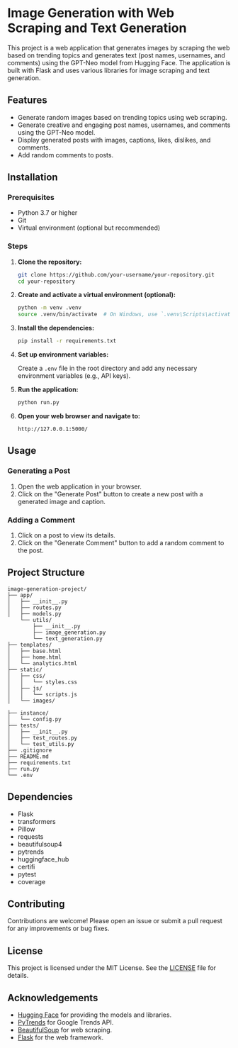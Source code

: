 # Image Generation with Web Scraping and Text Generation

This project is a web application that generates images by scraping the web based on trending topics and generates text (post names, usernames, and comments) using the GPT-Neo model from Hugging Face. The application is built with Flask and uses various libraries for image scraping and text generation.

## Features

- Generate random images based on trending topics using web scraping.
- Generate creative and engaging post names, usernames, and comments using the GPT-Neo model.
- Display generated posts with images, captions, likes, dislikes, and comments.
- Add random comments to posts.

## Installation

### Prerequisites

- Python 3.7 or higher
- Git
- Virtual environment (optional but recommended)

### Steps

1. **Clone the repository:**

   ```sh
   git clone https://github.com/your-username/your-repository.git
   cd your-repository
   ```

2. **Create and activate a virtual environment (optional):**

   ```sh
   python -m venv .venv
   source .venv/bin/activate  # On Windows, use `.venv\Scripts\activate`
   ```

3. **Install the dependencies:**

   ```sh
   pip install -r requirements.txt
   ```

4. **Set up environment variables:**

   Create a `.env` file in the root directory and add any necessary environment variables (e.g., API keys).

5. **Run the application:**

   ```sh
   python run.py
   ```

6. **Open your web browser and navigate to:**

   ```
   http://127.0.0.1:5000/
   ```

## Usage

### Generating a Post

1. Open the web application in your browser.
2. Click on the "Generate Post" button to create a new post with a generated image and caption.

### Adding a Comment

1. Click on a post to view its details.
2. Click on the "Generate Comment" button to add a random comment to the post.

## Project Structure

```
image-generation-project/
├── app/
│   ├── __init__.py
│   ├── routes.py
│   ├── models.py
    └── utils/
        ├── __init__.py
        ├── image_generation.py
        └── text_generation.py
├── templates/
│   ├── base.html
│   ├── home.html
│   └── analytics.html
├── static/
│   ├── css/
│   │   └── styles.css
│   ├── js/
│   │   └── scripts.js
│   └── images/

├── instance/
│   └── config.py
├── tests/
│   ├── __init__.py
│   ├── test_routes.py
│   └── test_utils.py
├── .gitignore
├── README.md
├── requirements.txt
├── run.py
└── .env
```

## Dependencies

- Flask
- transformers
- Pillow
- requests
- beautifulsoup4
- pytrends
- huggingface_hub
- certifi
- pytest
- coverage

## Contributing

Contributions are welcome! Please open an issue or submit a pull request for any improvements or bug fixes.

## License

This project is licensed under the MIT License. See the [LICENSE](LICENSE) file for details.

## Acknowledgements

- [Hugging Face](https://huggingface.co/) for providing the models and libraries.
- [PyTrends](https://github.com/GeneralMills/pytrends) for Google Trends API.
- [BeautifulSoup](https://www.crummy.com/software/BeautifulSoup/) for web scraping.
- [Flask](https://flask.palletsprojects.com/) for the web framework.